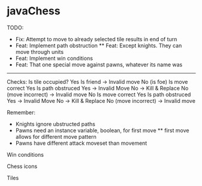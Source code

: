 # javaChess

TODO:

* Fix: Attempt to move to already selected tile results in end of turn
* Feat: Implement path obstruction
** Feat: Except knights. They can move through units
* Feat: Implement win conditions
* Feat: That one special move against pawns, whatever its name was


---------

Checks:
Is tile occupied?
  Yes
    Is friend
      -> Invalid move
    No (is foe)
      Is move correct
        Yes
          Is path obstruced
            Yes
              -> Invalid Move
            No
              -> Kill & Replace
        No (move incorrect)
          -> Invalid move
  No
    Is move correct
    Yes
      Is path obstruced
        Yes
          -> Invalid Move
        No
          -> Kill & Replace
    No (move incorrect)
      -> Invalid move

     
Remember:
 * Knights ignore ubstructed paths
 * Pawns need an instance variable, boolean, for first move
 ** first move allows for different move pattern
 * Pawns have different attack moveset than movement
 
Win conditions
 
Chess icons

Tiles
          
          
 
  
